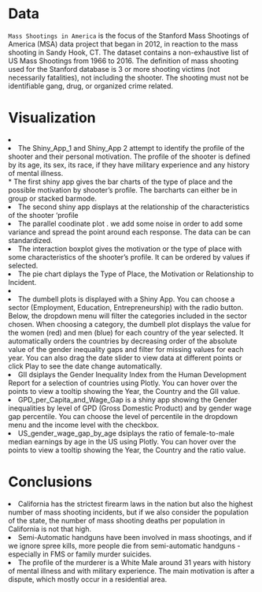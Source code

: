 # Data

`Mass Shootings in America` is the focus of the Stanford Mass Shootings of America (MSA) data project that began in 2012, in reaction to the mass shooting in Sandy Hook, CT. The dataset contains a non-exhaustive list of US Mass Shootings from 1966 to 2016. The definition of mass shooting used for the Stanford database is 3 or more shooting victims (not necessarily fatalities), not including the shooter. The shooting must not be identifiable gang, drug, or organized crime related.

# Visualization

<li> </li>
<li> The Shiny_App_1 and Shiny_App 2 attempt to identify the profile of the shooter and their personal motivation. The profile of the shooter is defined by its age, its sex, its race, if they have military experience and any history of mental illness. </li> 
  * The first shiny app gives the bar charts of the type of place and the possible motivation by shooter’s profile. The barcharts can either be in group or stacked barmode. </li>

<li> The second shiny app displays at the relationship of the characteristics of the shooter ‘profile </li>

<li> The parallel coodinate plot . we add some noise in order to add some variance and spread the point around each response. The data can be can standardized. </li>

<li> The interaction boxplot gives the motivation or the type of place with some characteristics of the shooter’s profile. It can be ordered by values if selected. </li>

<li> The pie chart diplays the Type of Place, the Motivation or Relationship to Incident.</li>

<li> </li>





<li>The dumbell plots is displayed with a Shiny App. You can choose a sector (Employment, Education, Entrepreneurship) with the radio button. Below, the dropdown menu will filter the categories included in the sector chosen. When choosing a category, the dumbell plot displays the value for the women (red) and men (blue) for each country of the year selected. It automatically orders the countries by decreasing order of the absolute value of the gender inequality gaps and filter for missing values for each year. You can also drag the date slider to view data at different points or click Play to see the date change automatically.</li>

<li>GII dsiplays the Gender Inequality Index from the Human Development Report for a selection of countries using Plotly. You can hover over the points to view a tooltip showing the Year, the Country and the GII value. </li>

<li>GPD_per_Capita_and_Wage_Gap is a shiny app showing the Gender inequalities by level of GPD (Gross Domestic Product) and by gender wage gap percentile. You can choose the level of percentile in the dropdown menu and the income level with the checkbox.</li>

<li>US_gender_wage_gap_by_age dsiplays the ratio of female-to-male median earnings by age in the US using Plotly. You can hover over the points to view a tooltip showing the Year, the Country and the ratio value. </li>


# Conclusions

<li> California has the strictest firearm laws in the nation but also the highest number of mass shooting incidents, but if we also consider the population of the state, the number of mass shooting deaths per population in California is not that high. </li>

<li> Semi-Automatic handguns have been involved in mass shootings, and if we ignore spree kills, more people die from semi-automatic handguns - especially in FMS or family murder suicides. </li>

<li> The profile of the murderer is a White Male around 31 years with history of mental illness and with military experience. The main motivation is after a dispute, which mostly occur in a residential area. </li>
